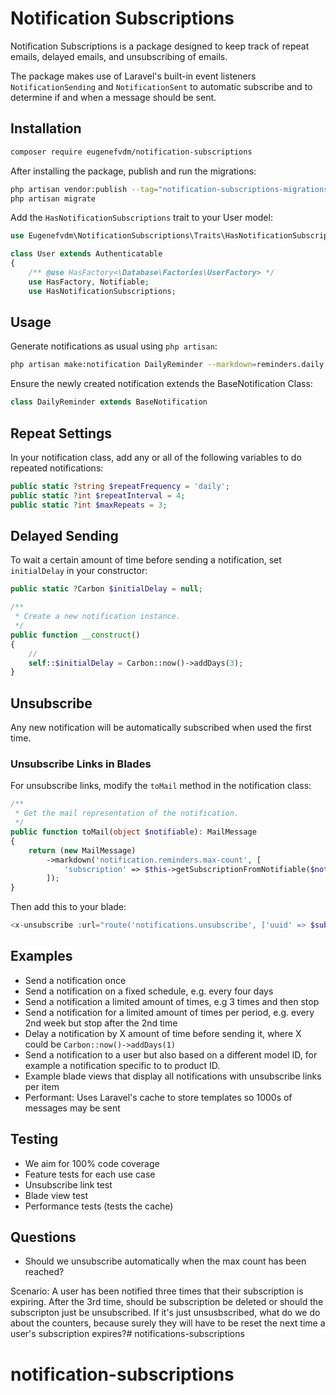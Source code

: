 # Notification Subscriptions

Notification Subscriptions is a package designed to keep track of repeat emails, delayed emails, and unsubscribing of emails.

The package makes use of Laravel's built-in event listeners `NotificationSending` and `NotificationSent` to automatic subscribe and to determine if and when a message should be sent.

## Installation

```bash
composer require eugenefvdm/notification-subscriptions
```

After installing the package, publish and run the migrations:

```bash
php artisan vendor:publish --tag="notification-subscriptions-migrations"
php artisan migrate
```

Add the `HasNotificationSubscriptions` trait to your User model:

```php
use Eugenefvdm\NotificationSubscriptions\Traits\HasNotificationSubscriptions;

class User extends Authenticatable
{
    /** @use HasFactory<\Database\Factories\UserFactory> */
    use HasFactory, Notifiable;
    use HasNotificationSubscriptions;
```


## Usage

Generate notifications as usual using `php artisan`:

```bash
php artisan make:notification DailyReminder --markdown=reminders.daily
```

Ensure the newly created notification extends the BaseNotification Class:

```php
class DailyReminder extends BaseNotification
```

## Repeat Settings

In your notification class, add any or all of the following variables to do repeated notifications:

```php
public static ?string $repeatFrequency = 'daily';
public static ?int $repeatInterval = 4;
public static ?int $maxRepeats = 3;
```

## Delayed Sending

To wait a certain amount of time before sending a notification, set `initialDelay` in your constructor:

```php
public static ?Carbon $initialDelay = null;

/**
 * Create a new notification instance.
 */
public function __construct()
{
    //
    self::$initialDelay = Carbon::now()->addDays(3);
}
```

## Unsubscribe

Any new notification will be automatically subscribed when used the first time.

### Unsubscribe Links in Blades

For unsubscribe links, modify the `toMail` method in the notification class:

```php
/**
 * Get the mail representation of the notification.
 */
public function toMail(object $notifiable): MailMessage
{
    return (new MailMessage)
        ->markdown('notification.reminders.max-count', [
            'subscription' => $this->getSubscriptionFromNotifiable($notifiable)
        ]);
}
```

Then add this to your blade:

```php
<x-unsubscribe :url="route('notifications.unsubscribe', ['uuid' => $subscription->uuid])" />
```

## Examples

- Send a notification once
- Send a notification on a fixed schedule, e.g. every four days
- Send a notification a limited amount of times, e.g 3 times and then stop
- Send a notification for a limited amount of times per period, e.g. every 2nd week but stop after the 2nd time
- Delay a notification by X amount of time before sending it, where X could be `Carbon::now()->addDays(1)`
- Send a notification to a user but also based on a different model ID, for example a notification specific to to product ID.
- Example blade views that display all notifications with unsubscribe links per item
- Performant: Uses Laravel's cache to store templates so 1000s of messages may be sent

## Testing

- We aim for 100% code coverage
- Feature tests for each use case
- Unsubscribe link test
- Blade view test
- Performance tests (tests the cache)

## Questions

- Should we unsubscribe automatically when the max count has been reached?

Scenario: A user has been notified three times that their subscription is expiring. After the 3rd time, should be subscription be deleted or should the subscripton just be unsubscribed. If it's just unsusbscribed, what do we do about the counters, because surely they will have to be reset the next time a user's subscription expires?# notifications-subscriptions
# notification-subscriptions
